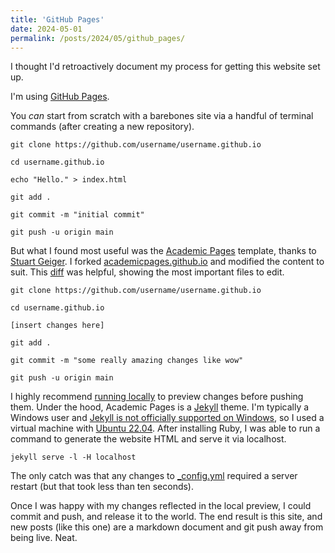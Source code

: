 ```yaml
---
title: 'GitHub Pages'
date: 2024-05-01
permalink: /posts/2024/05/github_pages/
---
```


I thought I'd retroactively document my process for getting this website set up.

I'm using [GitHub Pages](https://pages.github.com/).

You *can* start from scratch with a barebones site via a handful of terminal commands (after creating a new repository).

```
git clone https://github.com/username/username.github.io

cd username.github.io

echo "Hello." > index.html

git add .

git commit -m "initial commit"

git push -u origin main
```

But what I found most useful was the [Academic Pages](https://academicpages.github.io/) template, thanks to [Stuart Geiger](http://stuartgeiger.com/). I forked [academicpages.github.io](https://github.com/academicpages/academicpages.github.io) and modified the content to suit. This [diff](https://archive.is/3TPas) was helpful, showing the most important files to edit.

```
git clone https://github.com/username/username.github.io

cd username.github.io

[insert changes here]

git add .

git commit -m "some really amazing changes like wow"

git push -u origin main
```

I highly recommend [running locally](https://github.com/academicpages/academicpages.github.io?tab=readme-ov-file#running-locally) to preview changes before pushing them. Under the hood, Academic Pages is a [Jekyll](https://jekyllrb.com/) theme. I'm typically a Windows user and [Jekyll is not officially supported on Windows](https://jekyllrb.com/docs/installation/windows/), so I used a virtual machine with [Ubuntu 22.04](https://releases.ubuntu.com/jammy/). After installing Ruby, I was able to run a command to generate the website HTML and serve it via localhost. 

```
jekyll serve -l -H localhost
```

The only catch was that any changes to [_config.yml](https://github.com/academicpages/academicpages.github.io/blob/master/_config.yml) required a server restart (but that took less than ten seconds). 

Once I was happy with my changes reflected in the local preview, I could commit and push, and release it to the world. The end result is this site, and new posts (like this one) are a markdown document and git push away from being live. Neat.

